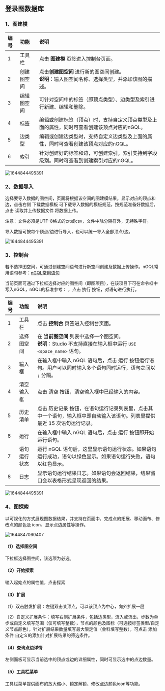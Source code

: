 ## 登录图数据库

### 1、图建模
| 编号 | 功能       | 说明                                                         |
| :--- | :--------- | :----------------------------------------------------------- |
| 1    | 工具栏     | 点击 **图建模** 页签进入控制台页面。                         |
| 2    | 创建图空间 | 点击**创建图空间** 进行新的图空间创建。 <br/> **说明**：输入图空间名称、选择类型，并添加该图的描述。 |
| 3    | 编辑图空间 | 可针对空间中的标签（即顶点类型）、边类型及索引进行新建、编辑和删除。 |
| 4    | 标签       | 编辑或创建标签（顶点）时，支持自定义顶点类型及上面的属性，同时可查看创建该顶点对应的nGQL。 |
| 5    | 边类型     | 编辑或创建边类型时，支持自定义边类型及上面的属性，同时可查看创建该顶点对应的nGQL。 |
| 6    | 索引       | 针对创建好的标签和边，可创建索引，索引支持到字段级别。同时可查看到创建索引对应的nGQL。 |

![1644844495391](https://github.com/jdcloudcom/cn/blob/cn-joygraph/image/Elastic-Compute/Graph-Compute/1646276941355.png)

### 2、数据导入

选择要导入数据的图空间，页面将根据该空间的图建模结果，显示对应的顶点和边，点击右侧 下载数据模板 可下载导入数据的模板规范，按规范准备好数据后，点击 读取并上传数据文件 将数据上传。

注意：文件必须是UTF-8格式的txt或csv，文件中除分隔符外，无特殊字符。

导入数据可按每个顶点/边进行导入，也可以统一导入全部顶点/边。

![1644844495391](https://github.com/jdcloudcom/cn/blob/cn-joygraph/image/Elastic-Compute/Graph-Compute/1646277053352.png)

### 3、控制台

若不选择图空间，可通过创建空间语句进行新空间创建及数据上传操作。nGQL常用语句参考：[nGQL常用语句](nGQL.md)

当前页面可通过下拉框选择对应的图空间（即图项目），在该项目下可在命令框中写入nGQL，nGQL的标准参考：   ，点击 执行 按钮，对语句进行执行。

| 编号 | 功能         | 说明                                                         |
| :--- | :----------- | :----------------------------------------------------------- |
| 1    | 工具栏       | 点击 **控制台** 页签进入控制台页面。                         |
| 2    | 选择图空间   | 在 **当前图空间** 列表中选择一个图空间。 <br/> **说明**：Studio 不支持直接在输入框中运行 `USE <space_name>` 语句。 |
| 3    | 输入框       | 在输入框中输入 nGQL 语句后，点击 运行 按钮运行语句。用户可以同时输入多个语句同时运行，语句之间以 `;` 分隔。 |
| 4    | 清空输入框   | 点击 清空 按钮，清空输入框中已经输入的内容。                 |
| 5    | 历史清单     | 点击 历史记录 按钮，在语句运行记录列表里，点击其中一个语句，输入框中即自动输入该语句。列表里提供最近 15 次语句运行记录。 |
| 6    | 运行         | 在输入框中输入 nGQL 语句后，点击 运行 按钮即开始运行语句。   |
| 7    | 语句运行状态 | 运行 nGQL 语句后，这里显示语句运行状态。如果语句运行成功，语句以绿色显示。如果语句运行失败，语句以红色显示。 |
| 8    | 日志         | 显示语句运行结果日志。如果语句会返回结果，结果窗口会以表格形式呈现返回的结果。 |

![1644844495391](https://github.com/jdcloudcom/cn/blob/cn-joygraph/image/Elastic-Compute/Graph-Compute/1644844495391.png)

### 4、图探索

以可视化的方式展现图数据结果，并支持在页面中，完成点的拓展、移动画布、修改点的颜色及 icon、显示点边属性等操作。

![1644847060407](https://github.com/jdcloudcom/cn/blob/cn-joygraph/image/Elastic-Compute/Graph-Compute/1644847060407.png)

#### （1）选择图空间

下拉框选择图空间，该选项为必选。

#### （2）开始探索

输入起始点的属性值，点击探索

#### （3）扩展

（1）双击触发扩展：左键双击某顶点，可以该顶点为中心，向外扩展一层

（2）自定义扩展条件：填写右侧扩展条件，包括边类型，流入或流出，步数为单步或自定义填写范围（仅可填写整数），节点的颜色及图标（可选按标签类型/自定义节点颜色），针对扩展结果数量填写最大限定值（金科填写整数），可点击 添加条件 自定义的添加针对扩展结果的筛选条件。

#### （4）查询点边详情

左侧面板可显示当前选中的顶点或边的详细属性，同时可显示选中的点边数量。

#### （5）工具栏菜单

工具栏菜单提供画布的放大缩小、锁定解锁、修改点边颜色icon等功能。